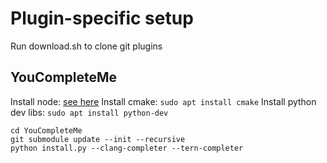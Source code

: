 # Plugin-specific setup

Run download.sh to clone git plugins

## YouCompleteMe

Install node: [see here](https://nodejs.org/en/download/package-manager/#debian-and-ubuntu-based-linux-distributions)
Install cmake: `sudo apt install cmake`
Install python dev libs: `sudo apt install python-dev`

```
cd YouCompleteMe
git submodule update --init --recursive
python install.py --clang-completer --tern-completer
```

